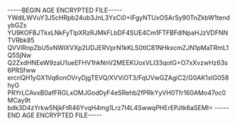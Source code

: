 -----BEGIN AGE ENCRYPTED FILE-----
YWdlLWVuY3J5cHRpb24ub3JnL3YxCi0+IFgyNTUxOSArSy90TnZkbW1tendybGZs
YU9KOFBJTkxLNkFyTlpXRzRJMkFLbDF4SUE4Cm1FTFBFdlNpaHJzVDFNNTVRbk85
QVVlRnpZbU5xNWlXVXp2UDJERVprN1kKLS0tIC81NHkxcmZJN1pMaTRmL1Q5SjNw
Q2ZxdHNEeW9zaU1ueEFHV1hkNnV2MEEKUoxVLI33qotG+O7xXvzwHz63s6PRSfww
ercriQH1yGX1Vq6onOVryDjgTEVQ/XVViOT3/FqUVwGZAgiC2/G0AK1xlG058hyG
PRYrLCAvxB0afFRGLxOMJGod0yF4eSRehb2fPRkYyVH0Tfr160AMo47oc0MCay9t
bdk3D4zYrkw5NjkFtR46YvqH4mg1Lrz7I4L4SwwqPHErEPJtk6aSEMI=
-----END AGE ENCRYPTED FILE-----
